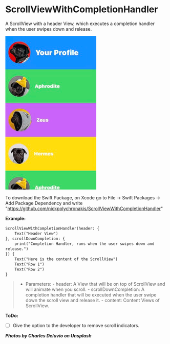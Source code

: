 # ScrollViewWithCompletionHandler

A ScrollView with a header View, which executes a completion handler when the user swipes down and release.

![Example gif](Example.gif)


To download the Swift Package, on Xcode go to File -> Swift Packages -> Add Package Dependency and write "https://github.com/nickpolychronakis/ScrollViewWithCompletionHandler"

**Example:**

```
ScrollViewWithCompletionHandler(header: {
    Text("Header View")
}, scrollDownCompletion: {
    print("Completion Handler, runs when the user swipes down and release.")
}) {
    Text("Here is the content of the ScrollView")
    Text("Row 1")
    Text("Row 2")
}
```

>- Parameters:
    - header: A View that will be on top of ScrollView and will animate when you scroll.
    - scrollDownCompletion: A completion handler that will be executed when the user swipe down the scroll view and release it.
    - content: Content Views of ScrollView.
    

**ToDo:**
- [ ] Give the option to the developer to remove scroll indicators.




***Photos by Charles Deluvio on Unsplash***
